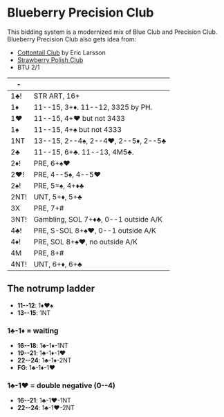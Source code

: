 # Blueberry Precision Club

This bidding system is a modernized mix of Blue Club and Precision Club.
Blueberry Precision Club also gets idea from:

- [Cottontail Club](https://github.com/Egroegw/Kaninklover) by Eric Larsson
- [Strawberry Polish Club](WJ.md)
- BTU 2/1

|  -   |   |
|------|---|
| 1♣!  | STR ART, 16+
| 1♦   | 11--15, 3+♦.  11--12, 3325 by PH.
| 1♥   | 11--15, 4+♥ but not 3433
| 1♠   | 11--15, 4+♠ but not 4333
| 1NT  | 13--15, 2--4♠, 2--4♥, 2--5♦, 2--5♣
| 2♣   | 11--15, 6+♣.  11--13, 4M5♣.
| 2♦!  | PRE, 6+♠♥
| 2♥!  | PRE, 4--5♠, 4--5♥
| 2♠!  | PRE, 5=♠, 4+♦♣
| 2NT! | UNT, 5+♦, 5+♣
| 3X   | PRE, 7+#
| 3NT! | Gambling, SOL 7+♦♣, 0--1 outside A/K
| 4♣!  | PRE, S-SOL 8+♠♥, 0--1 outside A/K
| 4♦!  | PRE, SOL 8+♠♥, no outside A/K
| 4M   | PRE, 8+#
| 4NT! | UNT, 6+♦, 6+♣

## The notrump ladder

- **11--12**: 1♦♥♠
- **13--15**: 1NT

### 1♣-1♦ = waiting

- **16--18**: 1♣-1♦-1NT
- **19--21**: 1♣-1♦-1♥
- **22--24**: 1♣-1♦-2NT
- **FG**: 1♣-1♦-1♥

### 1♣-1♥ = double negative (0--4)

- **16--21**: 1♣-1♥-1NT
- **22--24**: 1♣-1♥-2NT
